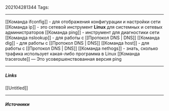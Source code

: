 202104281344
Tags:
___
[[Команда ifconfig]] - для отображения конфигурации и настройки сети
[[Команда ip]] -  это сетевой инструмент **Linux** для системных и сетевых администраторов
[[Команда ping]] - инструмент для диагностики сети
[[Команда nslookup]] - для работы с [[Протокол DNS | DNS]]
[[Команда dig]] - для работы с [[Протокол DNS | DNS]]
[[Команда host]] - для работы с [[Протокол DNS | DNS]]
[[Команда nethogs]] - знать, сколько трафика использует какая-либо программа в Linux 
[[Команда traceroute]]  — Это усовершенствованная версия ping


___
##### Links
[[Untitled]]

---
##### Источники
